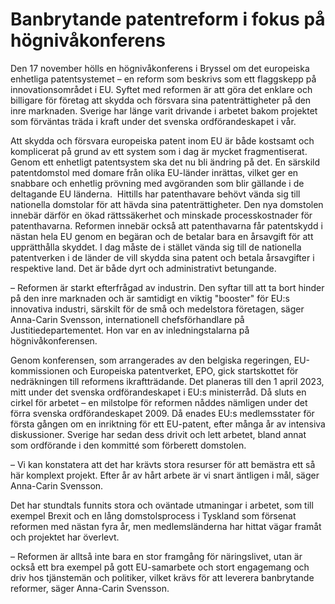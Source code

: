 # Banbrytande patentreform i fokus på högnivåkonferens

Den 17 november hölls en högnivåkonferens i Bryssel om det europeiska enhetliga patentsystemet – en reform som beskrivs som ett flaggskepp på innovationsområdet i EU. Syftet med reformen är att göra det enklare och billigare för företag att skydda och försvara sina patenträttigheter på den inre marknaden. Sverige har länge varit drivande i arbetet bakom projektet som förväntas träda i kraft under det svenska ordförandeskapet i vår.


Att skydda och försvara europeiska patent inom EU är både kostsamt och komplicerat på grund av ett system som i dag är mycket fragmentiserat. Genom ett enhetligt patentsystem ska det nu bli ändring på det. En särskild patentdomstol med domare från olika EU\-länder inrättas, vilket ger en snabbare och enhetlig prövning med avgöranden som blir gällande i de deltagande EU länderna.  Hittills har patenthavare behövt vända sig till nationella domstolar för att hävda sina patenträttigheter. Den nya domstolen innebär därför en ökad rättssäkerhet och minskade processkostnader för patenthavarna. Reformen innebär också att patenthavarna får patentskydd i nästan hela EU genom en begäran och de betalar bara en årsavgift för att upprätthålla skyddet. I dag måste de i stället vända sig till de nationella patentverken i de länder de vill skydda sina patent och betala årsavgifter i respektive land. Det är både dyrt och administrativt betungande.

– Reformen är starkt efterfrågad av industrin. Den syftar till att ta bort hinder på den inre marknaden och är samtidigt en viktig "booster" för EU:s innovativa industri, särskilt för de små och medelstora företagen, säger Anna\-Carin Svensson, internationell chefsförhandlare på Justitiedepartementet. Hon var en av inledningstalarna på högnivåkonferensen.

Genom konferensen, som arrangerades av den belgiska regeringen, EU\-kommissionen och Europeiska patentverket, EPO, gick startskottet för nedräkningen till reformens ikraftträdande. Det planeras till den 1 april 2023, mitt under det svenska ordförandeskapet i EU:s ministerråd. Då sluts en cirkel för arbetet – en milstolpe för reformen nåddes nämligen under det förra svenska ordförandeskapet 2009\. Då enades EU:s medlemsstater för första gången om en inriktning för ett EU\-patent, efter många år av intensiva diskussioner. Sverige har sedan dess drivit och lett arbetet, bland annat som ordförande i den kommitté som förberett domstolen.

– Vi kan konstatera att det har krävts stora resurser för att bemästra ett så här komplext projekt. Efter år av hårt arbete är vi snart äntligen i mål, säger Anna\-Carin Svensson.

Det har stundtals funnits stora och oväntade utmaningar i arbetet, som till exempel Brexit och en lång domstolsprocess i Tyskland som försenat reformen med nästan fyra år, men medlemsländerna har hittat vägar framåt och projektet har överlevt.

– Reformen är alltså inte bara en stor framgång för näringslivet, utan är också ett bra exempel på gott EU\-samarbete och stort engagemang och driv hos tjänstemän och politiker, vilket krävs för att leverera banbrytande reformer, säger Anna\-Carin Svensson.
